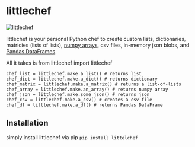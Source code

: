 # littlechef

![littlechef](https://user-images.githubusercontent.com/14168559/92290502-2a13cf80-eec9-11ea-9dd7-f460c6bef14b.png)

littlechef is your personal Python chef to create custom lists, dictionaries, matricies (lists of lists), [numpy arrays](https://numpy.org/doc/stable/reference/generated/numpy.array.html), csv files, in-memory json blobs, and [Pandas DataFrames](https://pandas.pydata.org/pandas-docs/stable/reference/api/pandas.DataFrame.html).

All it takes is
    from littlechef import littlechef

    chef_list = littlechef.make.a_list() # returns list
    chef_dict = littlechef.make.a_dict() # returns dictionary
    chef_matrix = littlechef.make.a_matrix() # returns a list-of-lists
    chef_array = littlechef.make.an_array() # returns numpy array
    chef_json = littlechef.make.some_json() # returns json
    chef_csv = littlechef.make.a_csv() # creates a csv file
    chef_df = littlechef.make.a_df() # returns Pandas DataFrame

## Installation

simply install littlechef via pip `pip install littelchef`
